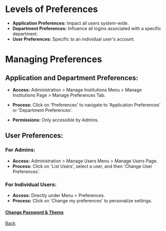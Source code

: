 # Levels of Preferences
* **Application Preferences:** Impact all users system-wide.
* **Department Preferences:** Influence all logins associated with a specific department.
* **User Preferences:** Specific to an individual user's account.

# Managing Preferences
## Application and Department Preferences:
* **Access:** Administration > Manage Institutions Menu > Manage Institutions Page > Manage Preferences Tab.

* **Process:** Click on 'Preferences' to navigate to 'Application Preferences' or 'Department Preferences'.

* **Permissions:** Only accessible by Admins.

## User Preferences:
### For Admins:
* **Access:** Administration > Manage Users Menu > Manage Users Page.
* **Process:** Click on 'List Users', select a user, and then 'Change User Preferences'.

### For Individual Users:
* **Access:** Directly under Menu > Preferences.
* **Process:** Click on 'Change my preferences' to personalize settings.

#### **[Change Password & Thems](https://github.com/hmislk/hmis/wiki/Patient-and-Doctor-Portals)**

[Back](https://github.com/hmislk/hmis/wiki/User-Manual)